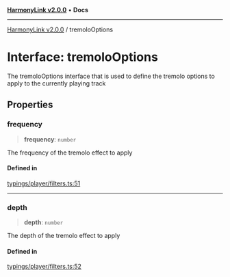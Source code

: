 [**HarmonyLink v2.0.0**](../README.md) • **Docs**

***

[HarmonyLink v2.0.0](../globals.md) / tremoloOptions

# Interface: tremoloOptions

The tremoloOptions interface that is used to define the tremolo options to apply to the currently playing track

## Properties

### frequency

> **frequency**: `number`

The frequency of the tremolo effect to apply

#### Defined in

[typings/player/filters.ts:51](https://github.com/Joniii11/HarmonyLink/blob/master/src/typings/player/filters.ts#L51)

***

### depth

> **depth**: `number`

The depth of the tremolo effect to apply

#### Defined in

[typings/player/filters.ts:52](https://github.com/Joniii11/HarmonyLink/blob/master/src/typings/player/filters.ts#L52)
